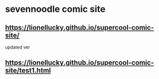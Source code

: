 # sevennoodle comic site
## https://lionellucky.github.io/supercool-comic-site/
updated ver
## https://lionellucky.github.io/supercool-comic-site/test1.html

